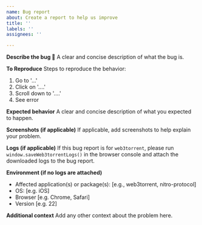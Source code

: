 ```yaml
---
name: Bug report
about: Create a report to help us improve
title: ''
labels: ''
assignees: ''

---
```


**Describe the bug :bug:**
A clear and concise description of what the bug is.

**To Reproduce**
Steps to reproduce the behavior:
1. Go to '...'
2. Click on '....'
3. Scroll down to '....'
4. See error

**Expected behavior**
A clear and concise description of what you expected to happen.

**Screenshots (if applicable)**
If applicable, add screenshots to help explain your problem.

**Logs (if applicable)**
If this bug report is for `web3torrent`, please run `window.saveWeb3torrentLogs()` in the browser console and attach the downloaded logs to the bug report. 

**Environment (if no logs are attached)**
 - Affected application(s) or package(s): [e.g., web3torrent, nitro-protocol]
 - OS: [e.g. iOS]
 - Browser [e.g. Chrome, Safari]
 - Version [e.g. 22]

**Additional context**
Add any other context about the problem here.
